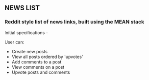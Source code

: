 ## NEWS LIST

### Reddit style list of news links, built using the MEAN stack

Initial specifications -

User can:

* Create new posts
* View all posts ordered by 'upvotes'
* Add comments to a post
* View comments on a post
* Upvote posts and comments
